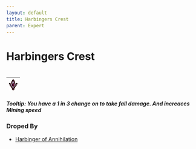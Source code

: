 ```yaml
---
layout: default
title: Harbingers Crest
parent: Expert
---
```


# Harbingers Crest
#
| ![Icon](https://raw.githubusercontent.com/RickLugtigheid/SupernovaMod/main/Npcs/Bosses/HarbingerOfAnnihilation/HarbingersCrest.png) |
| ------ |

##### Tooltip: *You have a 1 in 3 change on to take fall damage. And increaces Mining speed*

### Droped By
- [Harbinger of Annihilation](https://ricklugtigheid.github.io/SupernovaMod/docs/npcs/bosses/harbinger_of_annihilation)